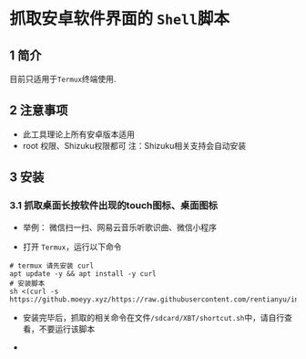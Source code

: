 # 抓取安卓软件界面的 `Shell`脚本

## 1 简介

目前只适用于`Termux`终端使用.

## 2 注意事项

- 此工具理论上所有安卓版本适用
- root 权限、Shizuku权限都可
注：Shizuku相关支持会自动安装

## 3 安装

### 3.1 抓取桌面长按软件出现的touch图标、桌面图标

- 举例： 微信扫一扫、网易云音乐听歌识曲、微信小程序

- 打开 `Termux`，运行以下命令

```shell
# termux 请先安装 curl
apt update -y && apt install -y curl
# 安装脚本
sh <(curl -s https://github.moeyy.xyz/https://raw.githubusercontent.com/rentianyu/install/main/intent/shortcut.sh)
```

- 安装完毕后，抓取的相关命令在文件`/sdcard/XBT/shortcut.sh`中，请自行查看，不要运行该脚本

- 

